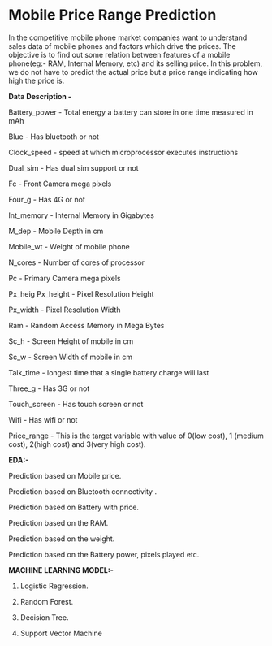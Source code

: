 # Mobile Price Range Prediction
In the competitive mobile phone market companies want to understand sales data of mobile phones and factors which drive the prices. The objective is to find out some relation between features of a mobile phone(eg:- RAM, Internal Memory, etc) and its selling price. In this problem, we do not have to predict the actual price but a price range indicating how high the price is.

**Data Description -**

Battery_power - Total energy a battery can store in one time measured in mAh

Blue - Has bluetooth or not

Clock_speed - speed at which microprocessor executes instructions

Dual_sim - Has dual sim support or not

Fc - Front Camera mega pixels

Four_g - Has 4G or not

Int_memory - Internal Memory in Gigabytes

M_dep - Mobile Depth in cm

Mobile_wt - Weight of mobile phone

N_cores - Number of cores of processor

Pc - Primary Camera mega pixels

Px_heig Px_height - Pixel Resolution Height

Px_width - Pixel Resolution Width

Ram - Random Access Memory in Mega Bytes

Sc_h - Screen Height of mobile in cm

Sc_w - Screen Width of mobile in cm

Talk_time - longest time that a single battery charge will last

Three_g - Has 3G or not

Touch_screen - Has touch screen or not

Wifi - Has wifi or not

Price_range - This is the target variable with value of 0(low cost), 1 (medium cost), 2(high cost) and 3(very high cost).

**EDA:-**

Prediction based on Mobile price.

Prediction based on Bluetooth connectivity .

Prediction based on Battery with price.

Prediction based on the RAM.

Prediction based on the weight.

Prediction based on the Battery power, pixels played etc.

**MACHINE LEARNING MODEL:-**

1. Logistic Regression.

2. Random Forest.

3. Decision Tree.

4. Support Vector Machine

